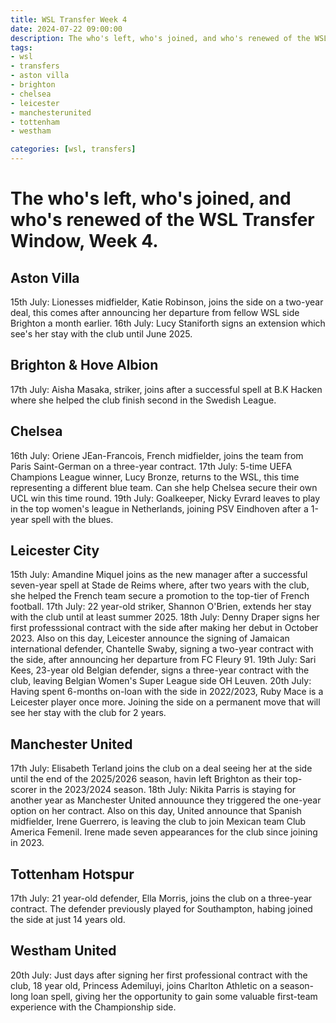 ```yaml
---
title: WSL Transfer Week 4
date: 2024-07-22 09:00:00
description: The who's left, who's joined, and who's renewed of the WSL Transfer Window, Week 3.
tags: 
- wsl
- transfers
- aston villa
- brighton
- chelsea
- leicester
- manchesterunited
- tottenham
- westham

categories: [wsl, transfers]
---
```


# The who's left, who's joined, and who's renewed of the WSL Transfer Window, Week 4.

## Aston Villa
15th July: Lionesses midfielder, Katie Robinson, joins the side on a two-year deal, this comes after announcing her departure from fellow WSL side Brighton a month earlier.
16th July: Lucy Staniforth signs an extension which see's her stay with the club until June 2025.

## Brighton & Hove Albion
17th July: Aisha Masaka, striker, joins after a successful spell at B.K Hacken where she helped the club finish second in the Swedish League.

## Chelsea
16th July: Oriene JEan-Francois, French midfielder, joins the team from Paris Saint-German on a three-year contract.
17th July: 5-time UEFA Champions League winner, Lucy Bronze, returns to the WSL, this time representing a different blue team. Can she help Chelsea secure their own UCL win this time round.
19th July: Goalkeeper, Nicky Evrard leaves to play in the top women's league in Netherlands, joining PSV Eindhoven after a 1-year spell with the blues.

## Leicester City 
15th July: Amandine Miquel joins as the new manager after a successful seven-year spell at Stade de Reims where, after two years with the club, she helped the French team secure a promotion to the top-tier of French football.
17th July: 22 year-old striker, Shannon O'Brien, extends her stay with the club until at least summer 2025.
18th July: Denny Draper signs her first professsional contract with the side after making her debut in October 2023.
Also on this day, Leicester announce the signing of Jamaican international defender, Chantelle Swaby, signing a two-year contract with the side, after announcing her departure from FC Fleury 91.
19th July: Sari Kees, 23-year old Belgian defender, signs a three-year contract with the club, leaving Belgian Women's Super League side OH Leuven. 
20th July: Having spent 6-months on-loan with the side in 2022/2023, Ruby Mace is a Leicester player once more. Joining the side on a permanent move that will see her stay with the club for 2 years.

## Manchester United
17th July: Elisabeth Terland joins the club on a deal seeing her at the side until the end of the 2025/2026 season, havin left Brighton as their top-scorer in the 2023/2024 season.
18th July: Nikita Parris is staying for another year as Manchester United annouunce they triggered the one-year option on her contract.
Also on this day, United announce that Spanish midfielder, Irene Guerrero, is leaving the club to join Mexican team Club America Femenil. Irene made seven appearances for the club since joining in 2023.

## Tottenham Hotspur
17th July: 21 year-old defender, Ella Morris, joins the club on a three-year contract. The defender previously played for Southampton, habing joined the side at just 14 years old.

## Westham United
20th July: Just days after signing her first professional contract with the club, 18 year old, Princess Ademiluyi, joins Charlton Athletic on a season-long loan spell, giving her the opportunity to gain some valuable first-team experience with the Championship side. 
